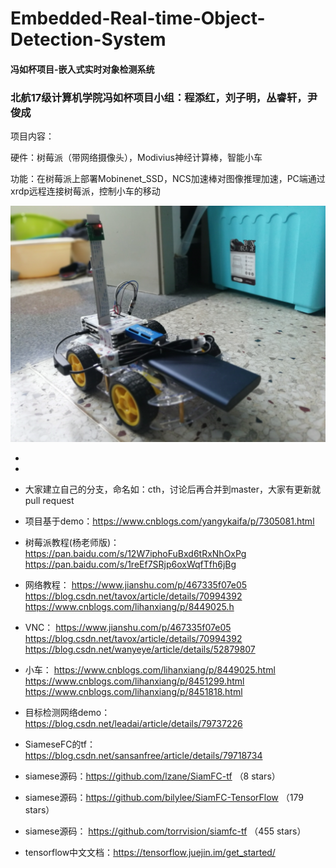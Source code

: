 # **Embedded-Real-time-Object-Detection-System**
#### 冯如杯项目-嵌入式实时对象检测系统

### 北航17级计算机学院冯如杯项目小组：程添红，刘子明，丛睿轩，尹俊成

 项目内容：

硬件：树莓派（带网络摄像头），Modivius神经计算棒，智能小车 

功能：在树莓派上部署Mobinenet_SSD，NCS加速棒对图像推理加速，PC端通过xrdp远程连接树莓派，控制小车的移动

![C5C34C3FD3A72A7FEAEA10127F848D8F](assets\C5C34C3FD3A72A7FEAEA10127F848D8F.jpg)

- [Github网页操作教程]: https://blog.csdn.net/kabulore/article/details/51801337

- [Github桌面版教程]: https://www.jianshu.com/p/06a960d991aa

- 大家建立自己的分支，命名如：cth，讨论后再合并到master，大家有更新就pull request
- 项目基于demo：https://www.cnblogs.com/yangykaifa/p/7305081.html
- 树莓派教程(杨老师版)：https://pan.baidu.com/s/12W7iphoFuBxd6tRxNhOxPg https://pan.baidu.com/s/1reEf7SRjp6oxWqfTfh6jBg
- 网络教程： https://www.jianshu.com/p/467335f07e05 https://blog.csdn.net/tavox/article/details/70994392 https://www.cnblogs.com/lihanxiang/p/8449025.h
- VNC： https://www.jianshu.com/p/467335f07e05 https://blog.csdn.net/tavox/article/details/70994392 https://blog.csdn.net/wanyeye/article/details/52879807
- 小车： https://www.cnblogs.com/lihanxiang/p/8449025.html https://www.cnblogs.com/lihanxiang/p/8451299.html https://www.cnblogs.com/lihanxiang/p/8451818.html
- 目标检测网络demo：https://blog.csdn.net/leadai/article/details/79737226
- SiameseFC的tf：https://blog.csdn.net/sansanfree/article/details/79718734 
- siamese源码：https://github.com/lzane/SiamFC-tf （8 stars） 
- siamese源码：https://github.com/bilylee/SiamFC-TensorFlow （179 stars） 
- siamese源码： https://github.com/torrvision/siamfc-tf （455 stars）
- tensorflow中文文档：https://tensorflow.juejin.im/get_started/